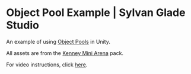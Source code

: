 # Object Pool Example | Sylvan Glade Studio

An example of using [Object Pools](https://docs.unity3d.com/ScriptReference/Pool.ObjectPool_1.html) in Unity.

All assets are from the [Kenney Mini Arena](https://www.kenney.nl/assets/mini-arena) pack.

For video instructions, click [here](https://youtu.be/eo9I7c6dbug).
